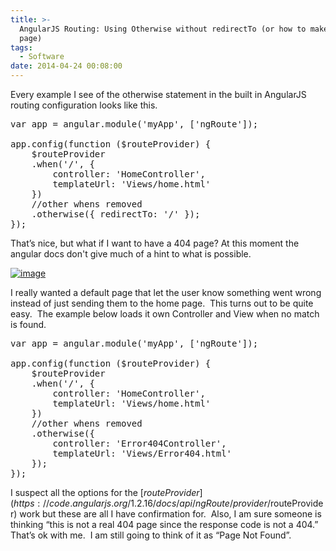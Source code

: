 ```yaml
---
title: >-
  AngularJS Routing: Using Otherwise without redirectTo (or how to make a 404
  page)
tags:
  - Software
date: 2014-04-24 00:08:00
---
```


Every example I see of the otherwise statement in the built in AngularJS routing configuration looks like this.
  <pre class="prettyprint">var app = angular.module('myApp', ['ngRoute']);

app.config(function ($routeProvider) {
    $routeProvider
    .when('/', {
        controller: 'HomeController',
        templateUrl: 'Views/home.html'
    })
    //other whens removed
    .otherwise({ redirectTo: '/' });
});</pre>

That’s nice, but what if I want to have a 404 page? At this moment the angular docs don't give much of a hint to what is possible. 

[![image](http://www.michaelware.net/image.axd?picture=image_thumb_10.png "image")](http://www.michaelware.net/image.axd?picture=image_10.png)

I really wanted a default page that let the user know something went wrong instead of just sending them to the home page.&nbsp; This turns out to be quite easy.&nbsp; The example below loads it own Controller and View when no match is found.

<pre class="prettyprint">var app = angular.module('myApp', ['ngRoute']);

app.config(function ($routeProvider) {
    $routeProvider
    .when('/', {
        controller: 'HomeController',
        templateUrl: 'Views/home.html'
    })
    //other whens removed
    .otherwise({
        controller: 'Error404Controller',
        templateUrl: 'Views/Error404.html'
    });
});</pre>

I suspect all the options for the [$routeProvider](https://code.angularjs.org/1.2.16/docs/api/ngRoute/provider/$routeProvider) work but these are all I have confirmation for.&nbsp; Also, I am sure someone is thinking “this is not a real 404 page since the response code is not a 404.”&nbsp; That’s ok with me.&nbsp; I am still going to think of it as “Page Not Found”.